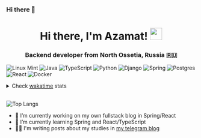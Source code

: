 ### Hi there 👋

<h1 align="center">Hi there, I'm Azamat! 
<img src="https://github.com/blackcater/blackcater/raw/main/images/Hi.gif" height="32"/></h1>
<h3 align="center">Backend developer from North Ossetia, Russia 🇷🇺</h3> 

![Linux Mint](https://img.shields.io/badge/Linux%20Mint-87CF3E?style=for-the-badge&logo=Linux%20Mint&logoColor=white)
![Java](https://img.shields.io/badge/java-%23ED8B00.svg?style=for-the-badge&logo=java&logoColor=white)
![TypeScript](https://img.shields.io/badge/typescript-%23007ACC.svg?style=for-the-badge&logo=typescript&logoColor=white)
![Python](https://img.shields.io/badge/python-3670A0?style=for-the-badge&logo=python&logoColor=ffdd54)
![Django](https://img.shields.io/badge/django-%23092E20.svg?style=for-the-badge&logo=django&logoColor=white)
![Spring](https://img.shields.io/badge/spring-%236DB33F.svg?style=for-the-badge&logo=spring&logoColor=white)
![Postgres](https://img.shields.io/badge/postgres-%23316192.svg?style=for-the-badge&logo=postgresql&logoColor=white)
![React](https://img.shields.io/badge/react-%2320232a.svg?style=for-the-badge&logo=react&logoColor=%2361DAFB)
![Docker](https://img.shields.io/badge/docker-%230db7ed.svg?style=for-the-badge&logo=docker&logoColor=white)

<details>
  <summary>Check <a href="https://wakatime.com/@Azamatik">wakatime</a> stats</summary><br>
  <img src="https://wakatime.com/share/@Azamatik/360aa4f8-bc7e-4524-be10-713c89e334f0.svg" width="700">
</details>
<br>

![Top Langs](https://github-readme-stats.vercel.app/api/top-langs/?username=AzamatKomaev&layout=compact)


- 🔭 I’m currently working on my own fullstack blog in Spring/React
- 🌱 I’m currently learning Spring and React/TypeScript 
- 👨‍💻 I'm writing posts about my studies in <a href="https://t.me/code_by_student">my telegram blog</a>

